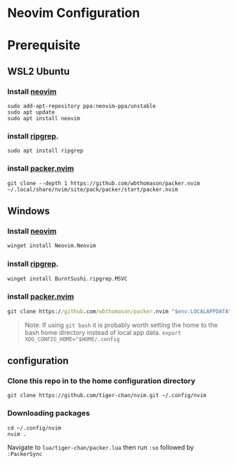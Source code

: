 # Neovim Configuration

# Prerequisite

## WSL2 Ubuntu

### Install [neovim](https://github.com/neovim/neovim)

```shell
sudo add-apt-repository ppa:neovim-ppa/unstable
sudo apt update
sudo apt install neovim
```

### install [ripgrep](https://github.com/BurntSushi/ripgrep).

```shell
sudo apt install ripgrep
```

### install [packer.nvim](https://github.com/wbthomason/packer.nvim)

```shell
git clone --depth 1 https://github.com/wbthomason/packer.nvim  ~/.local/share/nvim/site/pack/packer/start/packer.nvim
```

## Windows

### Install [neovim](https://github.com/neovim/neovim)

```cmd
winget install Neovim.Neovim
```

### install [ripgrep](https://github.com/BurntSushi/ripgrep).

```cmd
winget install BurntSushi.ripgrep.MSVC
```

### install [packer.nvim](https://github.com/wbthomason/packer.nvim)

```cmd
git clone https://github.com/wbthomason/packer.nvim "$env:LOCALAPPDATA\nvim-data\site\pack\packer\start\packer.nvim"
```

> Note: If using `git bash` it is probably worth setting the home to the bash home directory instead of local app data. `export XDG_CONFIG_HOME="$HOME/.config`

## configuration

### Clone this repo in to the home configuration directory

```shell
git clone https://github.com/tiger-chan/nvim.git ~/.config/nvim
```

### Downloading packages

```shell
cd ~/.config/nvim
nvim .
```

Navigate to `lua/tiger-chan/packer.lua` then run `:so` followed by `:PackerSync`


